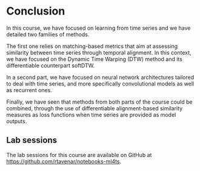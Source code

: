 # Conclusion

In this course, we have focused on learning from time series and we have
detailed two families of methods.

The first one relies on matching-based metrics that aim at assessing similarity
between time series through temporal alignment.
In this context, we have focused on the Dynamic Time Warping (DTW) method and
its differentiable counterpart softDTW.

In a second part, we have focused on neural network architectures tailored to
deal with time series, and more specifically convolutional models as well as
recurrent ones.

Finally, we have seen that methods from both parts of the course could be
combined, through the use of differentiable alignment-based similarity measures
as loss functions when time series are provided as model outputs.

## Lab sessions

The lab sessions for this course are available on GitHub at <https://github.com/rtavenar/notebooks-ml4ts>.
